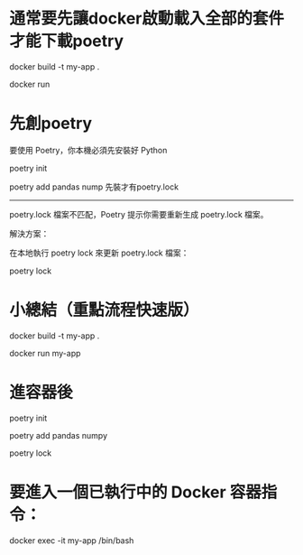 # 通常要先讓docker啟動載入全部的套件才能下載poetry

docker build -t my-app .

docker run

# 先創poetry

要使用 Poetry，你本機必須先安裝好 Python

poetry init

poetry add pandas nump 先裝才有poetry.lock

----------------------------------------------------------------------------------------------

poetry.lock 檔案不匹配，Poetry 提示你需要重新生成 poetry.lock 檔案。

解決方案：

在本地執行 poetry lock 來更新 poetry.lock 檔案：

poetry lock

# 小總結（重點流程快速版）

docker build -t my-app .

docker run my-app

# 進容器後

poetry init

poetry add pandas numpy

poetry lock

# 要進入一個已執行中的 Docker 容器指令：

docker exec -it my-app /bin/bash
